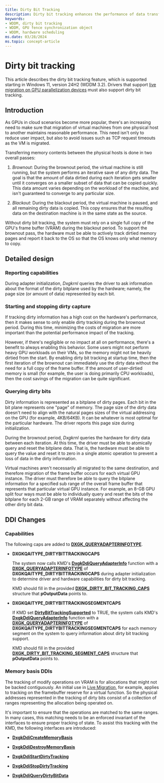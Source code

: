 ```yaml
---
title: Dirty Bit Tracking
description: Dirty bit tracking enhances the performance of data transfer between physical hosts during the live migration of virtual machines.
keywords:
- WDDM, dirty bit tracking
- WDDM, GPU fence synchronization object
- WDDM, hardware scheduling
ms.date: 03/28/2024
ms.topic: concept-article
---
```


# Dirty bit tracking

This article describes the dirty bit tracking feature, which is supported starting in Windows 11, version 24H2 (WDDM 3.2). Drivers that support [live migration on GPU parallelization devices](live-migration-on-gpup-devices.md) must also support dirty bit tracking.

## Introduction

As GPUs in cloud scenarios become more popular, there's an increasing need to make sure that migration of virtual machines from one physical host to another maintains reasonable performance. This need isn't only to reduce user impact, but also to avoid issues such as TCP request timeouts as the VM is migrated.

Transferring memory contents between the physical hosts is done in two overall passes:

1. *Brownout*: During the brownout period, the virtual machine is still running, but the system performs an iterative save of any dirty data. The goal is that the amount of data dirtied during each iteration gets smaller until it converges on a smaller subset of data that can be copied quickly. This data amount varies depending on the workload of the machine, and isn't guaranteed to converge to any particular size.

2. *Blackout*: During the blackout period, the virtual machine is paused, and all remaining dirty data is copied. This copy ensures that the resulting data on the destination machine is in the same state as the source.

Without dirty bit tracking, the system must rely on a single full copy of the GPU's frame buffer (VRAM) during the blackout period. To support the brownout pass, the hardware must be able to actively track dirtied memory pages and report it back to the OS so that the OS knows only what memory to copy.

## Detailed design

### Reporting capabilities

During adapter initialization, *Dxgkrnl* queries the driver to ask information about the format of the dirty bitplane used by the hardware; namely, the page size (or amount of data) represented by each bit.

### Starting and stopping dirty capture

If tracking dirty information has a high cost on the hardware's performance, then it makes sense to only enable dirty tracking during the brownout period. During this time, minimizing the costs of migration are more important than the potential performance impact of the tracking.

However, if there's negligible or no impact at all on performance, there's a benefit to always enabling this behavior. Some users might not perform heavy GPU workloads on their VMs, so the memory might not be heavily dirtied from the start. By enabling dirty bit tracking at startup time, then the first iteration of the brownout can immediately use the dirty data without the need for a full copy of the frame buffer. If the amount of user-dirtied memory is small (for example, the user is doing primarily CPU workloads), then the cost savings of the migration can be quite significant.

### Querying dirty bits

Dirty information is represented as a bitplane of dirty pages. Each bit in the bit plane represents one "page" of memory. The page size of the dirty data doesn't need to align with the natural pages sizes of the virtual addressing on the GPU (for example, 4KB/64KB). It can be whatever is most optimal for the particular hardware. The driver reports this page size during initialization.

During the brownout period, *Dxgkrnl* queries the hardware for dirty data between each iteration. At this time, the driver must be able to atomically query and reset the bitplane data. That is, the hardware must be able to query the value and reset it to zero in a single atomic operation to prevent a loss of data in the dirty information.

Virtual machines aren't necessarily all migrated to the same destination, and therefore migration of the frame buffer occurs for each virtual GPU instance. The driver must therefore be able to query the bitplane information for a specified sub range of the overall frame buffer that represents that particular virtual GPU instance. For example, an 8-GB GPU split four ways must be able to individually query and reset the bits of the bitplane for each 2-GB range of VRAM separately without affecting the other dirty bit data.

## DDI Changes

### Capabilities

The following caps are added to [**DXGK_QUERYADAPTERINFOTYPE**](/windows-hardware/drivers/ddi/d3dkmddi/ne-d3dkmddi-_dxgk_queryadapterinfotype).

* **DXGKQAITYPE_DIRTYBITTRACKINGCAPS**

  The system now calls KMD's [**DxgkDdiQueryAdapterInfo**](/windows-hardware/drivers/ddi/d3dkmddi/nc-d3dkmddi-dxgkddi_queryadapterinfo) function with a [**DXGK_QUERYADAPTERINFOTYPE**](/windows-hardware/drivers/ddi/d3dkmddi/ne-d3dkmddi-_dxgk_queryadapterinfotype) of **DXGKQAITYPE_DIRTYBITTRACKINGCAPS** during adapter initialization to determine driver and hardware capabilities for dirty bit tracking.

  KMD should fill in the provided [**DXGK_DIRTY_BIT_TRACKING_CAPS**](/windows-hardware/drivers/ddi/d3dkmddi/ns-d3dkmddi-dxgk_dirty_bit_tracking_caps) structure that **pOutputData** points to.

* **DXGKQAITYPE_DIRTYBITTRACKINGSEGMENTCAPS**

  If KMD set [**DirtyBitTrackingSupported**](/windows-hardware/drivers/ddi/d3dkmddi/ns-d3dkmddi-dxgk_dirty_bit_tracking_caps) to TRUE, the system calls KMD's [**DxgkDdiQueryAdapterInfo**](/windows-hardware/drivers/ddi/d3dkmddi/nc-d3dkmddi-dxgkddi_queryadapterinfo) function with a [**DXGK_QUERYADAPTERINFOTYPE**](/windows-hardware/drivers/ddi/d3dkmddi/ne-d3dkmddi-_dxgk_queryadapterinfotype) of **DXGKQAITYPE_DIRTYBITTRACKINGSEGMENTCAPS** for each memory segment on the system to query information about dirty bit tracking support.

  KMD should fill in the provided [**DXGK_DIRTY_BIT_TRACKING_SEGMENT_CAPS**](/windows-hardware/drivers/ddi/d3dkmddi/ns-d3dkmddi-dxgk_dirty_bit_tracking_segment_caps) structure that **pOutputData** points to.

### Memory basis DDIs

The tracking of modify operations on VRAM is for allocations that might not be backed contiguously. An initial use in [Live Migration](live-migration-on-gpup-devices.md), for example, applies to tracking on the framebuffer reserve for a virtual function. So the physical addresses represented in the tracking of dirty bits consist of a collection of ranges representing the allocation being operated on.

It's important to ensure that the operations are matched to the same ranges. In many cases, this matching needs to be an enforced invariant of the interfaces to ensure proper tracking of state. To assist this tracking with the KMD, the following interfaces are introduced:

* [**DxgkDdiCreateMemoryBasis**](/windows-hardware/drivers/ddi/d3dkmddi/nc-d3dkmddi-dxgkddi_creatememorybasis)

* [**DxgkDdiDestroyMemoryBasis**](/windows-hardware/drivers/ddi/d3dkmddi/nc-d3dkmddi-dxgkddi_destroymemorybasis)

* [**DxgkDdiStartDirtyTracking**](/windows-hardware/drivers/ddi/d3dkmddi/nc-d3dkmddi-dxgkddi_startdirtytracking)

* [**DxgkDdiStopDirtyTracking**](/windows-hardware/drivers/ddi/d3dkmddi/nc-d3dkmddi-dxgkddi_stopdirtytracking)

* [**DxgkDdiQueryDirtyBitData**](/windows-hardware/drivers/ddi/d3dkmddi/nc-d3dkmddi-dxgkddi_querydirtybitdata)
